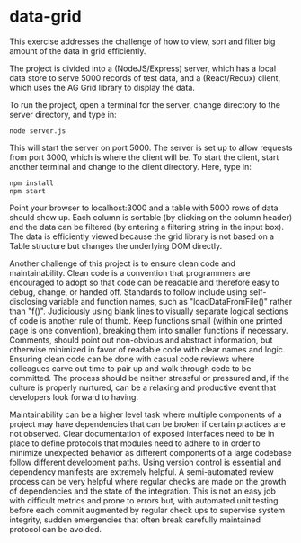 # data-grid
This exercise addresses the challenge of how to view, sort and filter big
amount of the data in grid efficiently.

The project is divided into a (NodeJS/Express) server, which has a local data store to serve 5000 records of test data, and a (React/Redux) client, which uses the AG Grid library to display the data.

To run the project, open a terminal for the server, change directory to the server directory, and type in:

    node server.js

This will start the server on port 5000. The server is set up to allow requests from port 3000, which is where the client will be. To start the client, start another terminal and change to the client directory. Here, type in:

    npm install
    npm start
Point your browser to localhost:3000 and a table with 5000 rows of data should show up. Each column is sortable (by clicking on the column header) and the data can be filtered (by entering a filtering string in the input box). The data is efficiently viewed because the grid library is not based on a Table structure but changes the underlying DOM directly.

Another challenge of this project is to ensure clean code and maintainability. Clean code is a convention that programmers are encouraged to adopt so that code can be readable and therefore easy to debug, change, or handed off. Standards to follow include using self-disclosing variable and function names, such as "loadDataFromFile()" rather than "f()". Judiciously using blank lines to visually separate logical sections of code is another rule of thumb. Keep functions small (within one printed page is one convention), breaking them into smaller functions if necessary. Comments, should point out non-obvious and abstract information, but otherwise minimized in favor of readable code with clear names and logic. Ensuring clean code can be done with casual code reviews where colleagues carve out time to pair up and walk through code to be committed. The process should be neither stressful or pressured and, if the culture is properly nurtured, can be a relaxing and productive event that developers look forward to having.

Maintainability can be a higher level task where multiple components of a project may have dependencies that can be broken if certain practices are not observed. Clear documentation of exposed interfaces need to be in place to define protocols that modules need to adhere to in order to minimize unexpected behavior as different components of a large codebase follow different development paths. Using version control is essential and dependency manifests are extremely helpful. A semi-automated review process can be very helpful where regular checks are made on the growth of dependencies and the state of the integration. This is not an easy job with difficult metrics and prone to errors but, with automated unit testing before each commit augmented by regular check ups to supervise system integrity, sudden emergencies that often break carefully maintained protocol can be avoided.

